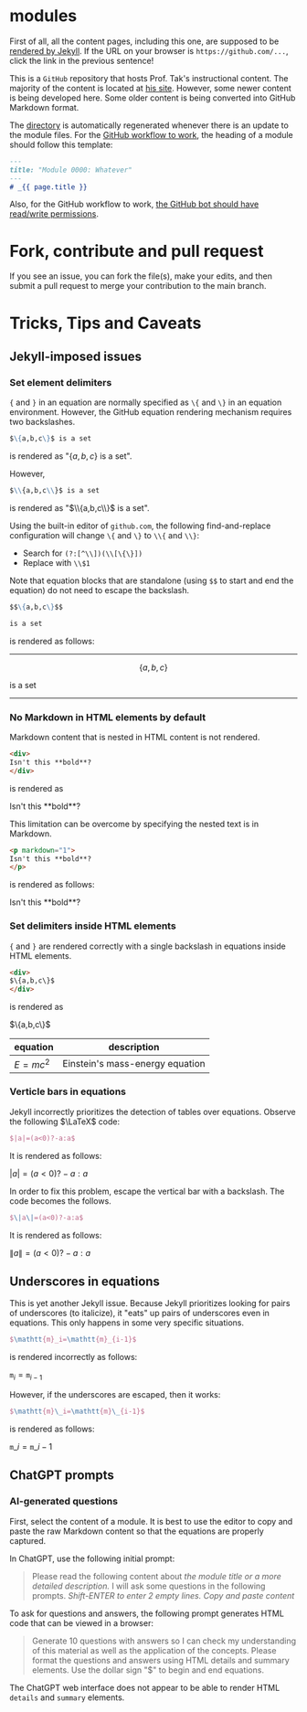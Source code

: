 # modules

First of all, all the content pages, including this one, are supposed to be [rendered by Jekyll](https://proftak.github.io/modules). If the URL on your browser is `https://github.com/...`, click the link in the previous sentence!

This is a `GitHub` repository that hosts Prof. Tak's instructional content. The majority of the content is located at [his site](http://dtkb.org/~auyeunt/teaches/modules). However, some newer content is being developed here. Some older content is being converted into GitHub Markdown format.

The [directory](directory.md) is automatically regenerated whenever there is an update to the module files. For the [GitHub workflow to work](https://docs.github.com/en/actions/using-workflows), the heading of a module should follow this template:

```markdown
---
title: "Module 0000: Whatever"
---
# _{{ page.title }}
```

Also, for the GitHub workflow to work, [the GitHub bot should have read/write permissions](https://github.com/marketplace/actions/github-push).

# Fork, contribute and pull request

If you see an issue, you can fork the file(s), make your edits, and then submit a pull request to merge your contribution to the main branch.

# Tricks, Tips and Caveats

## Jekyll-imposed issues

### Set element delimiters

`{` and `}` in an equation are normally specified as `\{` and `\}` in an equation environment. However, the GitHub equation rendering mechanism requires two backslashes.

```markdown
$\{a,b,c\}$ is a set
```

is rendered as "$\{a,b,c\}$ is a set".

However,

```markdown
$\\{a,b,c\\}$ is a set
```

is rendered as "$\\{a,b,c\\}$ is a set".

Using the built-in editor of `github.com`, the following find-and-replace configuration will change `\{` and `\}` to `\\{` and `\\}`:

* Search for `(?:[^\\])(\\[\{\}])`
* Replace with `\\$1`

Note that equation blocks that are standalone (using `$$` to start and end the equation) do not need to escape the backslash. 

```markdown
$$\{a,b,c\}$$

is a set
```
is rendered as follows:

---

$$\{a,b,c\}$$

is a set

---

### No Markdown in HTML elements by default

Markdown content that is nested in HTML content is not rendered. 

```html
<div>
Isn't this **bold**?
</div>
```

is rendered as

<p>
Isn't this **bold**?
</p>

This limitation can be overcome by specifying the nested text is in Markdown.

```html
<p markdown="1">
Isn't this **bold**?
</p>
```

is rendered as follows:

<p markdown="1">
Isn't this **bold**?
</p>


### Set delimiters inside HTML elements

`{` and `}` are rendered correctly with a single backslash in equations inside HTML elements.

```HTML
<div>
$\{a,b,c\}$
</div>
```

is rendered as 

<div>
$\{a,b,c\}$
</div>

|equation|description|
|-|-|
|$E=mc^2$|Einstein's mass-energy equation|

### Verticle bars in equations

Jekyll incorrectly prioritizes the detection of tables over equations. Observe the following $\LaTeX$ code:

```latex
$|a|=(a<0)?-a:a$
```

It is rendered as follows:

$|a|=(a<0)?-a:a$

In order to fix this problem, escape the vertical bar with a backslash. The code becomes the follows.

```latex
$\|a\|=(a<0)?-a:a$
```

It is rendered as follows:

$\|a\|=(a<0)?-a:a$

## Underscores in equations

This is yet another Jekyll issue. Because Jekyll prioritizes looking for pairs of underscores (to italicize), it "eats" up pairs of underscores even in equations. This only happens in some very specific situations.

```latex
$\mathtt{m}_i=\mathtt{m}_{i-1}$
```

is rendered incorrectly as follows:

$\mathtt{m}_i=\mathtt{m}_{i-1}$

However, if the underscores are escaped, then it works:

```latex
$\mathtt{m}\_i=\mathtt{m}\_{i-1}$
```

is rendered as follows:

$\mathtt{m}\_i=\mathtt{m}\_{i-1}$


## ChatGPT prompts

### AI-generated questions

First, select the content of a module. It is best to use the editor to copy and paste the raw Markdown content so that the equations are properly captured.

In ChatGPT, use the following initial prompt: 

> Please read the following content about *the module title or a more detailed description.* I will ask some questions in the following prompts.
> *Shift-ENTER to enter 2 empty lines.*
> *Copy and paste content*

To ask for questions and answers, the following prompt generates HTML code that can be viewed in a browser:

> Generate 10 questions with answers so I can check my understanding of this material as well as the application of the concepts. Please format the questions and answers using HTML details and summary elements. Use the dollar sign "$" to begin and end equations.

The ChatGPT web interface does not appear to be able to render HTML `details` and `summary` elements.
